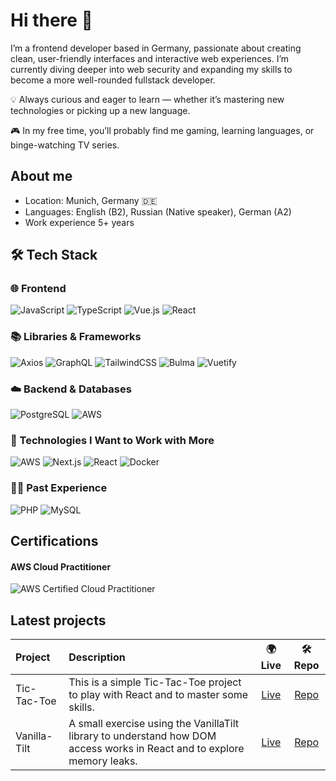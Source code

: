# Hi there 👋

I’m a frontend developer based in Germany, passionate about creating clean, user-friendly interfaces and interactive web experiences. I’m currently diving deeper into web security and expanding my skills to become a more well-rounded fullstack developer.

💡 Always curious and eager to learn — whether it’s mastering new technologies or picking up a new language.

🎮 In my free time, you’ll probably find me gaming, learning languages, or binge-watching TV series.

## About me

- Location: Munich, Germany 🇩🇪
- Languages: English (B2), Russian (Native speaker), German (A2)
- Work experience 5+ years

## 🛠️ Tech Stack

### 🌐 Frontend
![JavaScript](https://img.shields.io/badge/JavaScript-F7DF1E?style=for-the-badge&logo=javascript&logoColor=black)
![TypeScript](https://img.shields.io/badge/TypeScript-3178C6?style=for-the-badge&logo=typescript&logoColor=white)
![Vue.js](https://img.shields.io/badge/Vue.js-4FC08D?style=for-the-badge&logo=vue.js&logoColor=white)
![React](https://img.shields.io/badge/React-61DAFB?style=for-the-badge&logo=react&logoColor=white)

### 📚 Libraries & Frameworks
![Axios](https://img.shields.io/badge/Axios-5A29E4?style=for-the-badge&logo=axios&logoColor=white)
![GraphQL](https://img.shields.io/badge/GraphQL-E10098?style=for-the-badge&logo=graphql&logoColor=white)
![TailwindCSS](https://img.shields.io/badge/TailwindCSS-38B2AC?style=for-the-badge&logo=tailwind-css&logoColor=white)
![Bulma](https://img.shields.io/badge/Bulma-00D1B2?style=for-the-badge&logo=bulma&logoColor=white)
![Vuetify](https://img.shields.io/badge/Vuetify-1867C0?style=for-the-badge&logo=vuetify&logoColor=white)

### ☁️ Backend & Databases
![PostgreSQL](https://img.shields.io/badge/PostgreSQL-336791?style=for-the-badge&logo=postgresql&logoColor=white)
![AWS](https://img.shields.io/badge/AWS-232F3E?style=for-the-badge&logo=amazon-aws&logoColor=white)

### 🌱 Technologies I Want to Work with More
![AWS](https://img.shields.io/badge/AWS-232F3E?style=for-the-badge&logo=amazon-aws&logoColor=white)
![Next.js](https://img.shields.io/badge/Next.js-000000?style=for-the-badge&logo=next.js&logoColor=white)
![React](https://img.shields.io/badge/React-61DAFB?style=for-the-badge&logo=react&logoColor=white)
![Docker](https://img.shields.io/badge/Docker-2496ED?style=for-the-badge&logo=docker&logoColor=white)

### 🧑‍💻 Past Experience
![PHP](https://img.shields.io/badge/PHP-777BB4?style=for-the-badge&logo=php&logoColor=white)
![MySQL](https://img.shields.io/badge/MySQL-4479A1?style=for-the-badge&logo=mysql&logoColor=white)

## Certifications
#### AWS Cloud Practitioner 
![AWS Certified Cloud Practitioner](https://img.shields.io/badge/AWS-232F3E?style=for-the-badge&logo=amazon-aws&logoColor=white)

## Latest projects 
| Project | Description | 🌍 Live | 🛠️ Repo |
| :-------| :---------- | :----: | :------: |
| Tic-Tac-Toe | This is a simple Tic-Tac-Toe project to play with React and to master some skills. | [Live](https://elizavetakrainova.github.io/Tic-Tac-Toe/) |[Repo](https://github.com/elizavetaKrainova/Tic-Tac-Toe) |
| Vanilla-Tilt | A small exercise using the VanillaTilt library to understand how DOM access works in React and to explore memory leaks. | [Live](https://elizavetakrainova.github.io/vanilla-tilt/) |[Repo](https://github.com/elizavetaKrainova/vanilla-tilt) |





